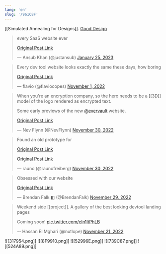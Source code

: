 ```yaml
---
lang: 'en'
slug: '/961C8F'
---
```


[[Simulated Annealing for Designs]]. [Good Design](https://shud.in/posts/good-design)

<blockquote class="twitter-tweet">

every SaaS website ever

[Original Post Link](https://t.co/zDllr8bAXf)

&mdash; Ansub Khan (@justansub) [January 25, 2023](https://twitter.com/justansub/status/1618322234275426304?ref_src=twsrc%5Etfw)

</blockquote>

<blockquote class="twitter-tweet">

Every dev tool website looks exactly the same these days, how boring

[Original Post Link](https://t.co/Sh0yjKl5s3)

&mdash; flavio (@flaviocopes) [November 1, 2022](https://twitter.com/flaviocopes/status/1587384199912501249?ref_src=twsrc%5Etfw)

</blockquote>

<blockquote class="twitter-tweet">

When you're an encryption company, so the hero needs to be a [[3D]] model of the logo rendered as encrypted text.

Some early previews of the new [@evervault](https://twitter.com/evervault?ref_src=twsrc%5Etfw) website.

[Original Post Link](https://t.co/Kx1nfb2ixE)

&mdash; Nev Flynn (@NevFlynn) [November 30, 2022](https://twitter.com/NevFlynn/status/1597963386628685829?ref_src=twsrc%5Etfw)

</blockquote>

<blockquote class="twitter-tweet">

Found an old prototype for

[Original Post Link](https://t.co/v5YN0mCnEx)

[Original Post Link](https://t.co/5gbQUBQ13c)

&mdash; rauno (@raunofreiberg) [November 30, 2022](https://twitter.com/raunofreiberg/status/1597943032187265024?ref_src=twsrc%5Etfw)

</blockquote>

<blockquote class="twitter-tweet">

Obsessed with our website

[Original Post Link](https://t.co/DKhAcubq1V)

&mdash; Brendan Falk ◧ (@BrendanFalk) [November 29, 2022](https://twitter.com/BrendanFalk/status/1597727837305569280?ref_src=twsrc%5Etfw)

</blockquote>

> Weekend side [[project]]. A gallery of the best looking devtool landing pages
>
> Coming soon! [pic.twitter.com/eIn1ItPhLB](https://t.co/eIn1ItPhLB)
>
> -- Hassan El Mghari (@nutlope) [November 21, 2022](https://twitter.com/nutlope/status/1594494331507085312?ref_src=twsrc%5Etfw)

![[317954.png]]
![[8F9910.png]]
![[52996E.png]]
![[739C87.png]]
![[524A89.png]]
